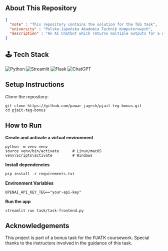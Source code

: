 ## About This Repository

```json
{
  "note" : "This repository contains the solution for the TEG task",
  "university" : "Polsko-Japońska Akademia Technik Komputerowych",
  "description" : "An AI Chatbot which returns multiple outputs for a question based on different RAG Techniques and Prompt Engineering Techniques",
} 
````

## 🕹 Tech Stack

![Python](https://img.shields.io/badge/python-3670A0?style=for-the-badge&logo=python&logoColor=ffdd54)
![Streamlit](https://img.shields.io/badge/Streamlit-%23FE4B4B.svg?style=for-the-badge&logo=streamlit&logoColor=white)
![Flask](https://img.shields.io/badge/flask-%23000.svg?style=for-the-badge&logo=flask&logoColor=white)
![ChatGPT](https://img.shields.io/badge/chatGPT-74aa9c?style=for-the-badge&logo=openai&logoColor=white)


## Setup Instructions

Clone the repository:

   ```
   git clone https://github.com/pawar-jayesh/pjait-teg-bonus.git
   cd pjait-teg-bonus
  ```

## How to Run

**Create and activate a virtual environment**

  ```
  python -m venv venv
  source venv/bin/activate      # Linux/macOS
  venv\Scripts\activate         # Windows
  ```

**Install dependencies**

  ```
  pip install -r requirements.txt
  ```

**Environment Variables**

  ```
  OPENAI_API_KEY_TEG=="your-api-key"
  ```

**Run the app**

  ```
  streamlit run task/task-frontend.py
  ```


## Acknowledgements

This project is part of a bonus task for the PJATK coursework. Special thanks to the instructors involved in the guidance of this task.

